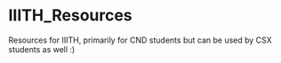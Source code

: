 # IIITH_Resources
Resources for IIITH, primarily for CND students but can be used by CSX students as well :)
